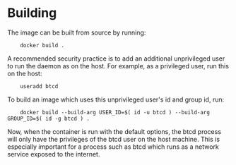 Building
========

The image can be built from source by running:

        docker build .

A recommended security practice is to add an additional unprivileged user to run the daemon as on the host. For example, as a privileged user, run this on the host:

        useradd btcd

To build an image which uses this unprivileged user's id and group id, run:

        docker build --build-arg USER_ID=$( id -u btcd ) --build-arg GROUP_ID=$( id -g btcd ) .

Now, when the container is run with the default options, the btcd process will only have the privileges of the btcd user on the host machine. This is especially important for a process such as btcd which runs as a network service exposed to the internet.
